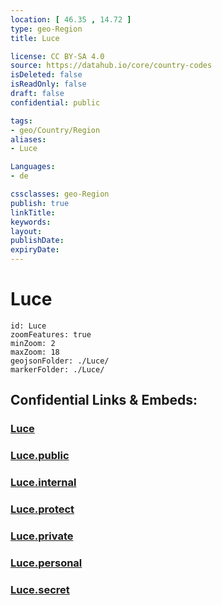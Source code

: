 ```yaml
---
location: [ 46.35 , 14.72 ] 
type: geo-Region
title: Luce

license: CC BY-SA 4.0
source: https://datahub.io/core/country-codes
isDeleted: false
isReadOnly: false
draft: false
confidential: public

tags:
- geo/Country/Region
aliases:
- Luce

Languages:
- de

cssclasses: geo-Region
publish: true
linkTitle: 
keywords: 
layout: 
publishDate: 
expiryDate: 
---
```


# Luce

```leaflet
id: Luce
zoomFeatures: true 
minZoom: 2 
maxZoom: 18
geojsonFolder: ./Luce/
markerFolder: ./Luce/
```


## Confidential Links & Embeds: 

### [Luce](/_Standards/Earth/Continent/Europe/Europe~Central/Slovenia/Regions~Slovenia/Savinjska/counties~Savinjska/Luce.md) 

### [Luce.public](/_public/Earth/Continent/Europe/Europe~Central/Slovenia/Regions~Slovenia/Savinjska/counties~Savinjska/Luce.public.md) 

### [Luce.internal](/_internal/Earth/Continent/Europe/Europe~Central/Slovenia/Regions~Slovenia/Savinjska/counties~Savinjska/Luce.internal.md) 

### [Luce.protect](/_protect/Earth/Continent/Europe/Europe~Central/Slovenia/Regions~Slovenia/Savinjska/counties~Savinjska/Luce.protect.md) 

### [Luce.private](/_private/Earth/Continent/Europe/Europe~Central/Slovenia/Regions~Slovenia/Savinjska/counties~Savinjska/Luce.private.md) 

### [Luce.personal](/_personal/Earth/Continent/Europe/Europe~Central/Slovenia/Regions~Slovenia/Savinjska/counties~Savinjska/Luce.personal.md) 

### [Luce.secret](/_secret/Earth/Continent/Europe/Europe~Central/Slovenia/Regions~Slovenia/Savinjska/counties~Savinjska/Luce.secret.md)

